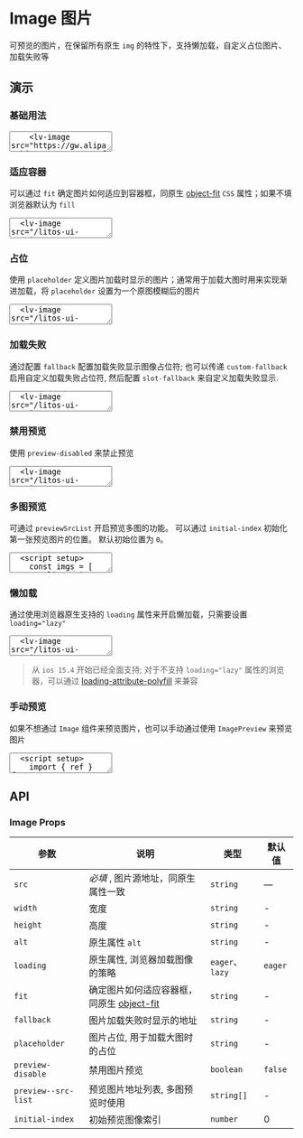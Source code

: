 # Image 图片

可预览的图片，在保留所有原生 `img` 的特性下，支持懒加载，自定义占位图片、加载失败等

## 演示

<script setup>
import { ref } from 'vue'
import { Image, Tooltip, ImagePreview } from '../../src'

const show = ref(false)

const imgs = [
  '/litos-ui-vue/img1.svg',
  '/litos-ui-vue/img2.svg',
  'https://gw.alipayobjects.com/zos/antfincdn/aPkFc8Sj7n/method-draw-image.svg'
]
</script>

### 基础用法

<ClientOnly>
  <CodePreview class="mt-15">
    <textarea lang="vue-html">
    <lv-image src="https://gw.alipayobjects.com/zos/antfincdn/aPkFc8Sj7n/method-draw-image.svg" width="100px"></lv-image>
    </textarea>
  </CodePreview>
</ClientOnly>

### 适应容器

可以通过 `fit` 确定图片如何适应到容器框，同原生 [object-fit](https://developer.mozilla.org/en-US/docs/Web/CSS/object-fit) `CSS` 属性；如果不填浏览器默认为 `fill`

<ClientOnly>
  <CodePreview>
  <textarea lang="vue-html">
  <lv-image src="/litos-ui-vue/img1.svg" width="100px" height="100px" fit="fill"></lv-image>
  <lv-image src="/litos-ui-vue/img1.svg" width="100px" height="100px" fit="contain"></lv-image>
  <lv-image src="/litos-ui-vue/img1.svg" width="100px" height="100px" fit="cover"></lv-image>
  <lv-image src="/litos-ui-vue/img1.svg" width="100px" height="100px" fit="none"></lv-image>
  <lv-image src="/litos-ui-vue/img1.svg" width="100px" height="100px" fit="scale-down"></lv-image>
  </textarea>
    <template #preview>
      <div class="grid grid-cols-5">
        <Tooltip content="被替换的内容正好填充元素的内容框。整个对象将完全填充此框。如果对象的宽高比与内容框不相匹配，那么该对象将被拉伸以适应内容框">
          <div class="demo-img-item">
            <Image src="/litos-ui-vue/img1.svg" width="100px" height="100px" fit="fill"></Image>
            <span class="mt-15">fill</span>
          </div>
        </Tooltip>
        <Tooltip content="被替换的内容将被缩放，以在填充元素的内容框时保持其宽高比。整个对象在填充盒子的同时保留其长宽比">
          <div class="demo-img-item">
            <Image src="/litos-ui-vue/img1.svg" width="100px" height="100px" fit="contain"></Image>
            <span class="mt-15">contain</span>
          </div>
        </Tooltip>
        <Tooltip content="被替换的内容在保持其宽高比的同时填充元素的整个内容框。如果对象的宽高比与内容框不相匹配，该对象将被剪裁以适应内容框">
          <div class="demo-img-item">
            <Image src="/litos-ui-vue/img1.svg" width="100px" height="100px" fit="cover"></Image>
            <span class="mt-15">cover</span>
          </div>
        </Tooltip>
        <Tooltip content="被替换的内容将保持其原有的尺寸">
          <div class="demo-img-item">
            <Image src="/litos-ui-vue/img1.svg" width="100px" height="100px" fit="none"></Image>
            <span class="mt-15">none</span>
          </div>
        </Tooltip>
        <Tooltip content="内容的尺寸与 none 或 contain 中的一个相同，取决于它们两个之间谁得到的对象尺寸会更小一些">
          <div class="demo-img-item">
            <Image src="/litos-ui-vue/img1.svg" width="100px" height="100px" fit="scale-down"></Image>
            <span class="mt-15">scale-down</span>
          </div>
        </Tooltip>
      </div>
    </template>
  </CodePreview>
</ClientOnly>

### 占位

使用 `placeholder` 定义图片加载时显示的图片；通常用于加载大图时用来实现渐进加载，将 `placeholder` 设置为一个原图模糊后的图片

<ClientOnly>
  <CodePreview>
  <textarea lang="vue-html">
  <lv-image src="/litos-ui-vue/img2.svg" width="100px" height="100px" placeholder="/litos-ui-vue/img_loading.png"></lv-image>
  </textarea>
  <template #preview>
    <Image src="/litos-ui-vue/img2.svg" width="100px" height="100px" placeholder="/litos-ui-vue/img_loading.png"></Image>
  </template>
  </CodePreview>
</ClientOnly>

### 加载失败

通过配置 `fallback` 配置加载失败显示图像占位符; 也可以传递 `custom-fallback` 启用自定义加载失败占位符, 然后配置 `slot-fallback` 来自定义加载失败显示.

<ClientOnly>
  <CodePreview>
  <textarea lang="vue-html">
  <lv-image src="/litos-ui-vue/img3.svg" width="100px" height="100px" fallback="/litos-ui-vue/loading_error.png"></lv-image>
  <lv-image
    src="/litos-ui-vue/img3.svg"
    width="100px"
    height="100px"
    custom-fallback
    class="ml-10"
  >
    <template #fallback>
      <div style="height: 100%;background-color: gray;display:flex;justify-content:center;align-items:center;color:#fff;">Error</div>
    </template>
  </lv-image>
  </textarea>
  <template #preview>
    <Image src="/litos-ui-vue/img3.svg" width="100px" height="100px" fallback="/litos-ui-vue/loading_error.png"></Image>
    <Image
      src="/litos-ui-vue/img3.svg"
      width="100px"
      height="100px"
      custom-fallback
      class="ml-10"
    >
      <template #fallback>
        <div style="height: 100%;background-color: gray;display:flex;justify-content:center;align-items:center;color:#fff;">Error</div>
      </template>
    </Image>
  </template>
  </CodePreview>
</ClientOnly>

### 禁用预览

使用 `preview-disabled` 来禁止预览

<ClientOnly>
  <CodePreview>
  <textarea lang="vue-html">
  <lv-image src="/litos-ui-vue/img2.svg" width="100px" height="100px" preview-disable></lv-image>
  </textarea>
  <template #preview>
    <Image src="/litos-ui-vue/img2.svg" width="100px" height="100px" preview-disable></Image>
  </template>
  </CodePreview>
</ClientOnly>

### 多图预览

可通过 `previewSrcList` 开启预览多图的功能。 可以通过 `initial-index` 初始化第一张预览图片的位置。 默认初始位置为 `0`。

<ClientOnly>
  <CodePreview>
  <textarea lang="vue">
  <script setup>
    const imgs = [
      '/litos-ui-vue/img1.svg',
      '/litos-ui-vue/img2.svg',
      'https://gw.alipayobjects.com/zos/antfincdn/aPkFc8Sj7n/method-draw-image.svg'
    ]
  </script>

  <template>
    <lv-image v-for="src,index in imgs" :key="index" :src="src" :preview-src-list="imgs" :initial-index="index" width="100px"></lv-image>
  </template>
  </textarea>
  <template #preview>
    <Image v-for="src,index in imgs" :key="index" :src="src" :preview-src-list="imgs" :initial-index="index" width="100px"></Image>
  </template>
  </CodePreview>
</ClientOnly>

### 懒加载

通过使用浏览器原生支持的 `loading` 属性来开启懒加载，只需要设置 `loading="lazy"`

<ClientOnly>
  <CodePreview>
  <textarea lang="vue-html">
  <lv-image src="/litos-ui-vue/img2.svg" width="100px" height="100px" loading="lazy"></lv-image>
  </textarea>
  <template #preview>
    <Image src="/litos-ui-vue/img2.svg" width="100px" height="100px" loading="lazy"></Image>
  </template>
  </CodePreview>
</ClientOnly>

> 从 `ios 15.4` 开始已经全面支持; 对于不支持 `loading="lazy"` 属性的浏览器，可以通过 [loading-attribute-polyfill](https://github.com/mfranzke/loading-attribute-polyfill) 来兼容

### 手动预览

如果不想通过 `Image` 组件来预览图片，也可以手动通过使用 `ImagePreview` 来预览图片

<ClientOnly>
  <CodePreview>
  <textarea lang="vue">
  <script setup>
    import { ref } from 'vue';
    const show = ref(false);
    const imgs = [
      '/litos-ui-vue/img1.svg',
      '/litos-ui-vue/img2.svg',
      'https://gw.alipayobjects.com/zos/antfincdn/aPkFc8Sj7n/method-draw-image.svg'
    ]
  </script>
  <template>
    <img
      v-for="item, index in imgs"
      :key="index"
      :src="item"
      class="demo-img"
      @click="show = true"
    />
    <lv-image-preview
      v-model:show="show"
      :url-list="imgs"
      :initial-index="0"
    ></lv-image-preview>
  </template>
  <style>
    .demo-img {
      width: 100px;
      height: 100px;
      display: inline;
      cursor: pointer;
    }
  </style>
  </textarea>
  <template #preview>
    <img v-for="item, index in imgs" :key="index" :src="item" style="width:100px;height:100px;display:inline;cursor:pointer;" @click="show = true" />
    <ImagePreview v-model:show="show" :url-list="imgs" :initial-index="0"></ImagePreview>
  </template>
  </CodePreview>
</ClientOnly>

## API

### Image Props

| 参数                | 说明                                                                                                     | 类型            | 默认值  |
| ------------------- | -------------------------------------------------------------------------------------------------------- | --------------- | ------- |
| `src`               | _必填_ , 图片源地址，同原生属性一致                                                                      | `string`        | —       |
| `width`             | 宽度                                                                                                     | `string`        | -       |
| `height`            | 高度                                                                                                     | `string`        | -       |
| `alt`               | 原生属性 `alt`                                                                                           | `string`        | -       |
| `loading`           | 原生属性, 浏览器加载图像的策略                                                                           | `eager`、`lazy` | `eager` |
| `fit`               | 确定图片如何适应容器框，同原生 [object-fit](https://developer.mozilla.org/en-US/docs/Web/CSS/object-fit) | `string`        | -       |
| `fallback`          | 图片加载失败时显示的地址                                                                                 | `string`        | -       |
| `placeholder`       | 图片占位, 用于加载大图时的占位                                                                           | `string`        | -       |
| `preview-disable`   | 禁用图片预览                                                                                             | `boolean`       | `false` |
| `preview--src-list` | 预览图片地址列表, 多图预览时使用                                                                         | `string[]`      | -       |
| `initial-index`     | 初始预览图像索引                                                                                         | `number`        | 0       |
